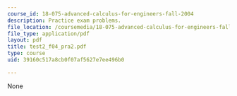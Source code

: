 ```yaml
---
course_id: 18-075-advanced-calculus-for-engineers-fall-2004
description: Practice exam problems.
file_location: /coursemedia/18-075-advanced-calculus-for-engineers-fall-2004/39160c517a8cb0f07af5627e7ee496b0_test2_f04_pra2.pdf
file_type: application/pdf
layout: pdf
title: test2_f04_pra2.pdf
type: course
uid: 39160c517a8cb0f07af5627e7ee496b0

---
```

None
